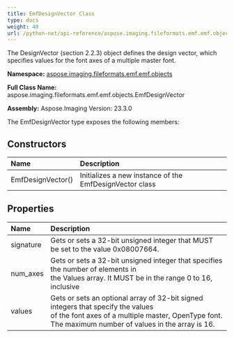 ```yaml
---
title: EmfDesignVector Class
type: docs
weight: 40
url: /python-net/api-reference/aspose.imaging.fileformats.emf.emf.objects/emfdesignvector/
---
```


The DesignVector (section 2.2.3) object defines the design vector, which specifies values for the font axes of a multiple master font.

**Namespace:** [aspose.imaging.fileformats.emf.emf.objects](/imaging/python-net/api-reference/aspose.imaging.fileformats.emf.emf.objects/)

**Full Class Name:** aspose.imaging.fileformats.emf.emf.objects.EmfDesignVector

**Assembly:**  Aspose.Imaging Version: 23.3.0

The EmfDesignVector type exposes the following members:
## **Constructors**
|**Name**|**Description**|
| :- | :- |
|EmfDesignVector()|Initializes a new instance of the EmfDesignVector class|
## **Properties**
|**Name**|**Description**|
| :- | :- |
|signature|Gets or sets a 32-bit unsigned integer that MUST be set to the value 0x08007664.|
|num_axes|Gets or sets a 32-bit unsigned integer that specifies the number of elements in <br/>            the Values array. It MUST be in the range 0 to 16, inclusive|
|values|Gets or sets an optional array of 32-bit signed integers that specify the values <br/>            of the font axes of a multiple master, OpenType font. The maximum number of values in the array is 16.|
